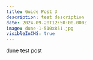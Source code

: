 ```yaml
---
title: Guide Post 3
description: test description
date: 2024-09-20T12:50:00.000Z
image: dune-1-510x851.jpg
visibleInCMS: true
---
```

dune test post
